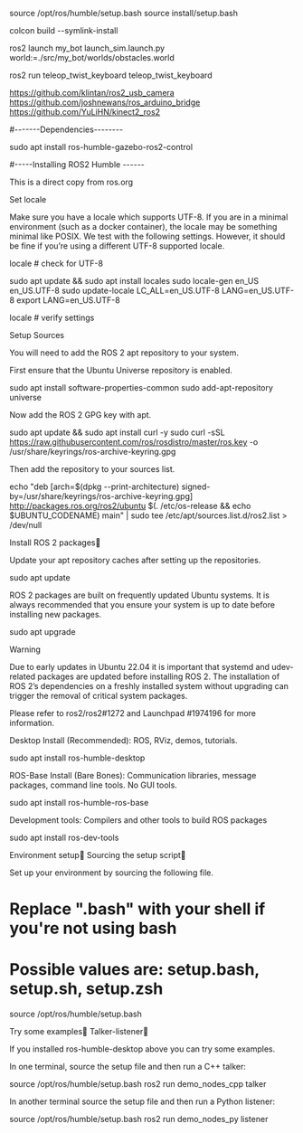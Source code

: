 source /opt/ros/humble/setup.bash
source install/setup.bash

colcon build --symlink-install

ros2 launch my_bot launch_sim.launch.py world:=./src/my_bot/worlds/obstacles.world

ros2 run teleop_twist_keyboard teleop_twist_keyboard

https://github.com/klintan/ros2_usb_camera
https://github.com/joshnewans/ros_arduino_bridge
https://github.com/YuLiHN/kinect2_ros2



#-------Dependencies--------

sudo apt install ros-humble-gazebo-ros2-control



#-----Installing ROS2 Humble ------

This is a direct copy from ros.org

Set locale

Make sure you have a locale which supports UTF-8. If you are in a minimal environment (such as a docker container), the locale may be something minimal like POSIX. We test with the following settings. However, it should be fine if you’re using a different UTF-8 supported locale.

locale  # check for UTF-8

sudo apt update && sudo apt install locales
sudo locale-gen en_US en_US.UTF-8
sudo update-locale LC_ALL=en_US.UTF-8 LANG=en_US.UTF-8
export LANG=en_US.UTF-8

locale  # verify settings

Setup Sources

You will need to add the ROS 2 apt repository to your system.

First ensure that the Ubuntu Universe repository is enabled.

sudo apt install software-properties-common
sudo add-apt-repository universe

Now add the ROS 2 GPG key with apt.

sudo apt update && sudo apt install curl -y
sudo curl -sSL https://raw.githubusercontent.com/ros/rosdistro/master/ros.key -o /usr/share/keyrings/ros-archive-keyring.gpg

Then add the repository to your sources list.

echo "deb [arch=$(dpkg --print-architecture) signed-by=/usr/share/keyrings/ros-archive-keyring.gpg] http://packages.ros.org/ros2/ubuntu $(. /etc/os-release && echo $UBUNTU_CODENAME) main" | sudo tee /etc/apt/sources.list.d/ros2.list > /dev/null

Install ROS 2 packages

Update your apt repository caches after setting up the repositories.

sudo apt update

ROS 2 packages are built on frequently updated Ubuntu systems. It is always recommended that you ensure your system is up to date before installing new packages.

sudo apt upgrade

Warning

Due to early updates in Ubuntu 22.04 it is important that systemd and udev-related packages are updated before installing ROS 2. The installation of ROS 2’s dependencies on a freshly installed system without upgrading can trigger the removal of critical system packages.

Please refer to ros2/ros2#1272 and Launchpad #1974196 for more information.

Desktop Install (Recommended): ROS, RViz, demos, tutorials.

sudo apt install ros-humble-desktop

ROS-Base Install (Bare Bones): Communication libraries, message packages, command line tools. No GUI tools.

sudo apt install ros-humble-ros-base

Development tools: Compilers and other tools to build ROS packages

sudo apt install ros-dev-tools

Environment setup
Sourcing the setup script

Set up your environment by sourcing the following file.

# Replace ".bash" with your shell if you're not using bash
# Possible values are: setup.bash, setup.sh, setup.zsh
source /opt/ros/humble/setup.bash

Try some examples
Talker-listener

If you installed ros-humble-desktop above you can try some examples.

In one terminal, source the setup file and then run a C++ talker:

source /opt/ros/humble/setup.bash
ros2 run demo_nodes_cpp talker

In another terminal source the setup file and then run a Python listener:

source /opt/ros/humble/setup.bash
ros2 run demo_nodes_py listener
